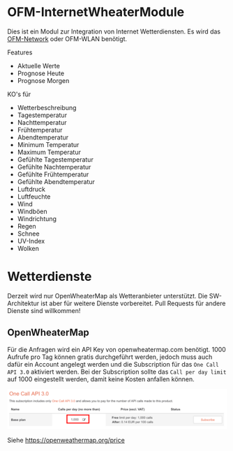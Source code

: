 # OFM-InternetWheaterModule

Dies ist ein Modul zur Integration von Internet Wetterdiensten.
Es wird das [OFM-Network](https://github.com/OpenKNX/OFM-Network) oder OFM-WLAN benötigt.
  
Features
- Aktuelle Werte
- Prognose Heute
- Prognose Morgen

KO's für
- Wetterbeschreibung
- Tagestemperatur
- Nachttemperatur
- Frühtemperatur
- Abendtemperatur
- Minimum Temperatur
- Maximum Temperatur
- Gefühlte Tagestemperatur
- Gefühlte Nachtemperatur
- Gefühlte Frühtemperatur
- Gefühlte Abendtemperatur
- Luftdruck
- Luftfeuchte
- Wind
- Windböen
- Windrichtung
- Regen
- Schnee
- UV-Index
- Wolken

# Wetterdienste

Derzeit wird nur OpenWheaterMap als Wetteranbieter unterstützt. 
Die SW-Architektur ist aber für weitere Dienste vorbereitet.
Pull Requests für andere Dienste sind willkommen!

## OpenWheaterMap

Für die Anfragen wird ein API Key von openwheatermap.com benötigt.
1000 Aufrufe pro Tag können gratis durchgeführt werden, jedoch muss auch dafür ein Account angelegt werden und die Subscription für das `One Call API 3.0` aktiviert werden. 
Bei der Subscription sollte das `Call per day limit` auf 1000 eingestellt werden, damit keine Kosten anfallen können.

![Subscription](doc/IW-Subscription.png)

Siehe https://openweathermap.org/price
